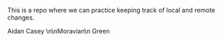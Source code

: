 This is a repo where we can practice keeping track of local and remote 
changes.

Aidan Casey
\n\nMoravian\n
Green
